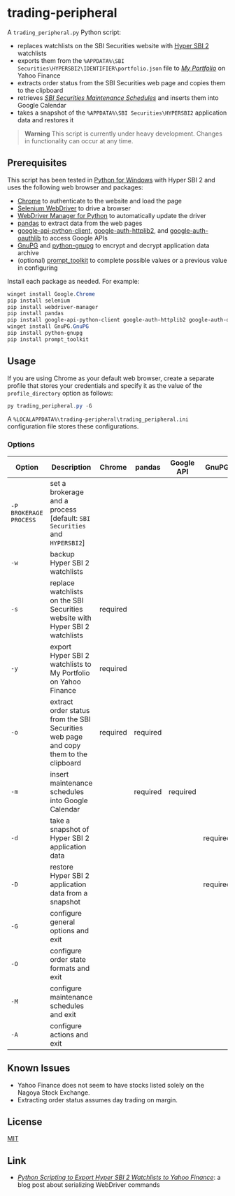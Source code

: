 # trading-peripheral #

<!-- Python script that exports Hyper SBI 2 watchlists to Yahoo Finance,
extracts order status, and inserts maintenance schedules into Google Calendar
-->

<!-- hypersbi2 python chrome selenium webdrivermanager pandas google-api gnupg
-->

A `trading_peripheral.py` Python script:

  * replaces watchlists on the SBI Securities website with [Hyper SBI
    2](https://go.sbisec.co.jp/lp/lp_hyper_sbi2_211112.html) watchlists
  * exports them from the `%APPDATA%\SBI
    Securities\HYPERSBI2\IDENTIFIER\portfolio.json` file to [*My
    Portfolio*](https://finance.yahoo.com/portfolios) on Yahoo Finance
  * extracts order status from the SBI Securities web page and copies them to
    the clipboard
  * retrieves [*SBI Securities Maintenance
    Schedules*](https://search.sbisec.co.jp/v2/popwin/info/home/pop6040_maintenance.html)
    and inserts them into Google Calendar
  * takes a snapshot of the `%APPDATA%\SBI Securities\HYPERSBI2` application
    data and restores it

> **Warning** This script is currently under heavy development.  Changes in
> functionality can occur at any time.

## Prerequisites ##

This script has been tested in [Python for
Windows](https://www.python.org/downloads/windows/) with Hyper SBI 2 and uses
the following web browser and packages:

  * [Chrome](https://www.google.com/chrome/) to authenticate to the website and
    load the page
  * [Selenium WebDriver](https://www.selenium.dev/documentation/webdriver/) to
    drive a browser
  * [WebDriver Manager for
    Python](https://github.com/SergeyPirogov/webdriver_manager) to
    automatically update the driver
  * [pandas](https://pandas.pydata.org/) to extract data from the web pages
  * [google-api-python-client](https://googleapis.github.io/google-api-python-client/docs/),
    [google-auth-httplib2](https://github.com/googleapis/google-auth-library-python-httplib2),
    and
    [google-auth-oauthlib](https://github.com/googleapis/google-auth-library-python-oauthlib)
    to access Google APIs
  * [GnuPG](https://gnupg.org/index.html) and
    [python-gnupg](https://docs.red-dove.com/python-gnupg/) to encrypt and
    decrypt application data archive
  * (optional)
    [prompt_toolkit](https://python-prompt-toolkit.readthedocs.io/en/master/index.html)
    to complete possible values or a previous value in configuring

Install each package as needed.  For example:

``` powershell
winget install Google.Chrome
pip install selenium
pip install webdriver-manager
pip install pandas
pip install google-api-python-client google-auth-httplib2 google-auth-oauthlib
winget install GnuPG.GnuPG
pip install python-gnupg
pip install prompt_toolkit
```

## Usage ##

If you are using Chrome as your default web browser, create a separate profile
that stores your credentials and specify it as the value of the
`profile_directory` option as follows:

``` powershell
py trading_peripheral.py -G
```

A `%LOCALAPPDATA%\trading-peripheral\trading_peripheral.ini` configuration file
stores these configurations.

### Options ###

| Option                 | Description                                                                          | Chrome   | pandas   | Google API | GnuPG    |
|------------------------|--------------------------------------------------------------------------------------|----------|----------|------------|----------|
| `-P BROKERAGE PROCESS` | set a brokerage and a process [default: `SBI Securities` and `HYPERSBI2`]            |          |          |            |          |
| `-w`                   | backup Hyper SBI 2 watchlists                                                        |          |          |            |          |
| `-s`                   | replace watchlists on the SBI Securities website with Hyper SBI 2 watchlists         | required |          |            |          |
| `-y`                   | export Hyper SBI 2 watchlists to My Portfolio on Yahoo Finance                       | required |          |            |          |
| `-o`                   | extract order status from the SBI Securities web page and copy them to the clipboard | required | required |            |          |
| `-m`                   | insert maintenance schedules into Google Calendar                                    |          | required | required   |          |
| `-d`                   | take a snapshot of Hyper SBI 2 application data                                      |          |          |            | required |
| `-D`                   | restore Hyper SBI 2 application data from a snapshot                                 |          |          |            | required |
| `-G`                   | configure general options and exit                                                   |          |          |            |          |
| `-O`                   | configure order state formats and exit                                               |          |          |            |          |
| `-M`                   | configure maintenance schedules and exit                                             |          |          |            |          |
| `-A`                   | configure actions and exit                                                           |          |          |            |          |

## Known Issues ##

  * Yahoo Finance does not seem to have stocks listed solely on the Nagoya
    Stock Exchange.
  * Extracting order status assumes day trading on margin.

## License ##

[MIT](LICENSE.md)

## Link ##

  * [*Python Scripting to Export Hyper SBI 2 Watchlists to Yahoo
    Finance*](https://carmine560.blogspot.com/2023/02/python-scripting-to-export-hyper-sbi-2.html):
    a blog post about serializing WebDriver commands
